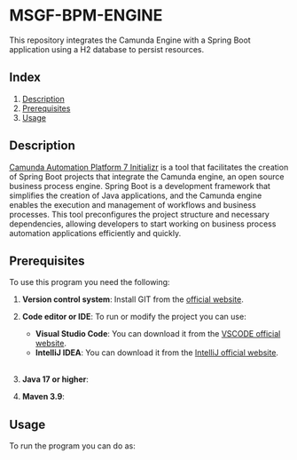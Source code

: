 #  MSGF-BPM-ENGINE

This repository integrates the Camunda Engine with a Spring Boot application using a H2 database to persist resources.


## Index

1. [Description](#description)
2. [Prerequisites](#prerequisites)
3. [Usage](#usage)


## Description

[Camunda Automation Platform 7 Initializr](https://start.camunda.com/) is a tool that facilitates the creation of Spring Boot projects that integrate the Camunda engine, an open source business process engine. Spring Boot is a development framework that simplifies the creation of Java applications, and the Camunda engine enables the execution and management of workflows and business processes. This tool preconfigures the project structure and necessary dependencies, allowing developers to start working on business process automation applications efficiently and quickly.


## Prerequisites

To use this program you need the following:

1. **Version control system**: Install GIT from the [official website](https://git-scm.com/downloads).


2. **Code editor or IDE**: To run or modify the project you can use:
    - **Visual Studio Code**: You can download it from the [VSCODE official website](https://code.visualstudio.com/download).
    - **IntelliJ IDEA**: You can download it from the [IntelliJ official website](https://www.jetbrains.com/es-es/idea/download/?section=windows).<br><br>


3. **Java 17 or higher**: 

4. **Maven 3.9**: 
    

## Usage

To run the program you can do as: 
